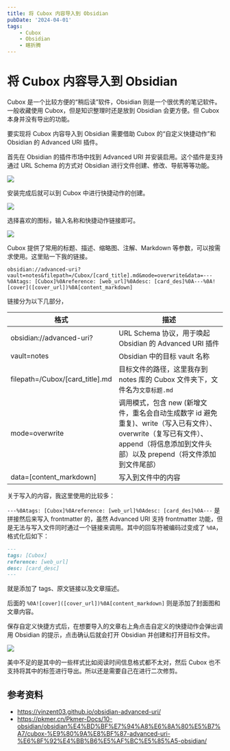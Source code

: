 ```yaml
---
title: 将 Cubox 内容导入到 Obsidian
pubDate: '2024-04-01'
tags:
    - Cubox
    - Obsidian
    - 瞎折腾
---
```


# 将 Cubox 内容导入到 Obsidian

Cubox 是一个比较方便的“稍后读”软件，Obsidian 则是一个很优秀的笔记软件。一般收藏使用 Cubox，但是知识整理时还是放到 Obsidian 会更方便。但 Cubox 本身并没有导出的功能。

要实现将 Cubox 内容导入到 Obsidian 需要借助 Cubox 的“自定义快捷动作”和 Obsidian 的 Advanced URI 插件。

首先在 Obsidian 的插件市场中找到 Advanced URI 并安装启用。这个插件是支持通过 URL Schema 的方式对 Obsidian 进行文件创建、修改、导航等等功能。

![](https://stg.heyfe.org/images/blog-cubox-to-obsidian-1711983489205.png)

安装完成后就可以到 Cubox 中进行快捷动作的创建。

![](https://stg.heyfe.org/images/blog-cubox-to-obsidian-1711983613381.png)

选择喜欢的图标，输入名称和快捷动作链接即可。

![](https://stg.heyfe.org/images/blog-cubox-to-obsidian-1711983686544.png)

Cubox 提供了常用的标题、描述、缩略图、注解、Markdown 等参数，可以按需求使用。这里贴一下我的链接。

```
obsidian://advanced-uri?vault=notes&filepath=/Cubox/[card_title].md&mode=overwrite&data=---%0Atags: [Cubox]%0Areference: [web_url]%0Adesc: [card_des]%0A---%0A![cover]([cover_url])%0A[content_markdown]
```

链接分为以下几部分，

| 格式 | 描述 |
| --- | --- |
| obsidian://advanced-uri? | URL Schema 协议，用于唤起 Obsidian 的 Advanced URI 插件 |
| vault=notes | Obsidian 中的目标 vault 名称 |
| filepath=/Cubox/[card_title].md | 目标文件的路径，这里我存到 notes 库的 Cubox 文件夹下，文件名为`文章标题.md` |
| mode=overwrite | 调用模式，包含 new (新增文件，重名会自动生成数字 id 避免重复)、write（写入已有文件）、overwrite（复写已有文件）、append（将信息添加到文件头部）以及 prepend（将文件添加到文件尾部） |
| data=[content_markdown] | 写入到文件中的内容 |

关于写入的内容，我这里使用的比较多：

`---%0Atags: [Cubox]%0Areference: [web_url]%0Adesc: [card_des]%0A---` 是拼接然后来写入 frontmatter 的，虽然 Advanced URI 支持 frontmatter 功能，但是无法与写入文件同时通过一个链接来调用。其中的回车符被编码过变成了 `%0A`，格式化后如下：

```md
---
tags: [Cubox]
reference: [web_url]
desc: [card_desc]
---
```

就是添加了 tags、原文链接以及文章描述。

后面的 `%0A![cover]([cover_url])%0A[content_markdown]` 则是添加了封面图和文章内容。

保存自定义快捷方式后，在想要导入的文章右上角点击自定义的快捷动作会弹出调用 Obsidian 的提示，点击确认后就会打开 Obsidian 并创建和打开目标文件。

![](https://stg.heyfe.org/images/blog-cubox-to-obsidian-1711985256889.png)

美中不足的是其中的一些样式比如阅读时间信息格式都不太对，然后 Cubox 也不支持将其中的标签进行导出。所以还是需要自己在进行二次修剪。

## 参考资料

-   https://vinzent03.github.io/obsidian-advanced-uri/
-   https://pkmer.cn/Pkmer-Docs/10-obsidian/obsidian%E4%BD%BF%E7%94%A8%E6%8A%80%E5%B7%A7/cubox-%E9%80%9A%E8%BF%87-advanced-uri-%E6%8F%92%E4%BB%B6%E5%AF%BC%E5%85%A5-obsidian/
